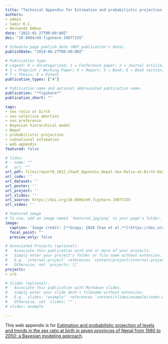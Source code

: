 ```yaml
---
title: "Technical Appendix for Estimation and probabilistic projection of levels and trends in the sex ratio at birth in seven provinces of Nepal from 1980 to 2050: a Bayesian modeling approach"
authors:
- admin
- Samir K.C.
- Hernando Ombao
date: "2022-01-27T00:00:00Z"
doi: "10.6084/m9.figshare.19077155"

# Schedule page publish date (NOT publication's date).
publishDate: "2019-06-27T00:00:00Z"

# Publication type.
# Legend: 0 = Uncategorized; 1 = Conference paper; 2 = Journal article;
# 3 = Preprint / Working Paper; 4 = Report; 5 = Book; 6 = Book section;
# 7 = Thesis; 8 = Patent
publication_types: ["4"]

# Publication name and optional abbreviated publication name.
publication: "*figshare*"
publication_short: ""

tags:
- sex ratio at birth
- sex-selective abortion
- son preference
- Bayesian hierarchical model
- Nepal
- probabilistic projection
- subnational estimation
- web appendix
featured: false

# links:
# - name: ""
#   url: ""
url_pdf: files/report9_2022_ChaoF_Appendix_Nepal-Sex-Ratio-at-Birth-Bayesian-Subnational-Estimation-and-Projection.pdf
url_code: ''
url_dataset: ''
url_poster: ''
url_project: ''
url_slides: ''
url_source: https://doi.org/10.6084/m9.figshare.19077155
url_video: ''

# Featured image
# To use, add an image named `featured.jpg/png` to your page's folder. 
image:
  caption: 'Image credit: [**&copy; 2020 Chao et al.**](https://doi.org/10.6084/m9.figshare.12593651)'
  focal_point: ""
  preview_only: false

# Associated Projects (optional).
#   Associate this publication with one or more of your projects.
#   Simply enter your project's folder or file name without extension.
#   E.g. `internal-project` references `content/project/internal-project/index.md`.
#   Otherwise, set `projects: []`.
projects:
- srb

# Slides (optional).
#   Associate this publication with Markdown slides.
#   Simply enter your slide deck's filename without extension.
#   E.g. `slides: "example"` references `content/slides/example/index.md`.
#   Otherwise, set `slides: ""`.
# slides: example

---
```


This web appendix is for [Estimation and probabilistic projection of levels and trends in the sex ratio at birth in seven provinces of Nepal from 1980 to 2050: a Bayesian modeling approach](https://www.fengqingchao.com/publication/journal-article12/).
